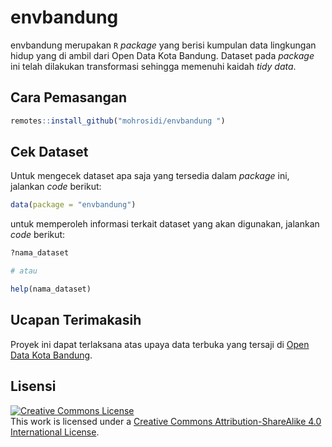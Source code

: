 # envbandung

envbandung merupakan `R` *package* yang berisi kumpulan data lingkungan hidup yang di ambil dari Open Data Kota Bandung. Dataset pada *package* ini telah dilakukan transformasi sehingga memenuhi kaidah *tidy data*.

## Cara Pemasangan

``` r
remotes::install_github("mohrosidi/envbandung ")
```

## Cek Dataset

Untuk mengecek dataset apa saja yang tersedia dalam *package* ini, jalankan *code* berikut:

``` r
data(package = "envbandung")
```

untuk memperoleh informasi terkait dataset yang akan digunakan, jalankan *code* berikut:

``` r
?nama_dataset

# atau

help(nama_dataset)
```

## Ucapan Terimakasih

Proyek ini dapat terlaksana atas upaya data terbuka yang tersaji di [Open Data Kota Bandung](http://data.bandung.go.id/).

## Lisensi

<a rel="license" href="http://creativecommons.org/licenses/by-sa/4.0/"><img alt="Creative Commons License" style="border-width:0" src="https://i.creativecommons.org/l/by-sa/4.0/88x31.png" /></a><br />This
work is licensed under a
<a rel="license" href="http://creativecommons.org/licenses/by-sa/4.0/">Creative
Commons Attribution-ShareAlike 4.0 International License</a>.

